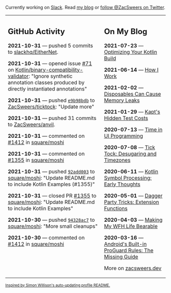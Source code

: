 Currently working on [Slack](https://slack.com/). Read [my blog](https://zacsweers.dev/) or [follow @ZacSweers on Twitter](https://twitter.com/ZacSweers).

<table><tr><td valign="top" width="60%">

## GitHub Activity
<!-- githubActivity starts -->
**2021-10-31** — pushed 5 commits to [slackhq/EitherNet](https://api.github.com/repos/slackhq/EitherNet).

**2021-10-31** — opened issue [#71](https://api.github.com/repos/Kotlin/binary-compatibility-validator/issues/71) on [Kotlin/binary-compatibility-validator](https://api.github.com/repos/Kotlin/binary-compatibility-validator): "Ignore synthetic annotation classes produced by directly instantiated annotations"

**2021-10-31** — pushed [`e9b98bdb`](https://github.com/ZacSweers/ticktock/commit/e9b98bdb45c5f4cec913fb239645dd5fb2281822) to [ZacSweers/ticktock](https://api.github.com/repos/ZacSweers/ticktock): "Update more"

**2021-10-31** — pushed 31 commits to [ZacSweers/anvil](https://api.github.com/repos/ZacSweers/anvil).

**2021-10-31** — commented on [#1412](https://github.com/square/moshi/pull/1412#issuecomment-955791474) in [square/moshi](https://api.github.com/repos/square/moshi)

**2021-10-31** — commented on [#1355](https://github.com/square/moshi/pull/1355#issuecomment-955786078) in [square/moshi](https://api.github.com/repos/square/moshi)

**2021-10-31** — pushed [`92add003`](https://github.com/square/moshi/commit/92add003fe9b1357a6866f0f2e6776bd938e1ede) to [square/moshi](https://api.github.com/repos/square/moshi): "Update README.md to include Kotlin Examples (#1355)"

**2021-10-31** — closed PR [#1355](https://api.github.com/repos/square/moshi/pulls/1355) to [square/moshi](https://api.github.com/repos/square/moshi): "Update README.md to include Kotlin Examples"

**2021-10-30** — pushed [`94328ac7`](https://github.com/square/moshi/commit/94328ac7b0a5f56e3cf4d202f02dbdd8c40f2056) to [square/moshi](https://api.github.com/repos/square/moshi): "More small cleanups"

**2021-10-30** — commented on [#1412](https://github.com/square/moshi/pull/1412#issuecomment-955612588) in [square/moshi](https://api.github.com/repos/square/moshi)
<!-- githubActivity ends -->
</td><td valign="top" width="40%">

## On My Blog
<!-- blog starts -->
**2021-07-23** — [Optimizing Your Kotlin Build](https://www.zacsweers.dev/optimizing-your-kotlin-build/)

**2021-06-14** — [How I Work](https://www.zacsweers.dev/how-i-work/)

**2021-02-02** — [Disposables Can Cause Memory Leaks](https://www.zacsweers.dev/disposables-can-cause-memory-leaks/)

**2021-01-29** — [Kapt's Hidden Test Costs](https://www.zacsweers.dev/kapts-hidden-test-costs/)

**2020-07-13** — [Time in UI Programming](https://www.zacsweers.dev/time-in-ui/)

**2020-07-08** — [Tick Tock: Desugaring and Timezones](https://www.zacsweers.dev/ticktock-desugaring-timezones/)

**2020-06-11** — [Kotlin Symbol Processing: Early Thoughts](https://www.zacsweers.dev/kotlin-symbol-processor-early-thoughts/)

**2020-05-01** — [Dagger Party Tricks: Extension Functions](https://www.zacsweers.dev/dagger-party-tricks-extension-functions/)

**2020-04-03** — [Making My WFH Life Bearable](https://www.zacsweers.dev/making-wfh-life-bearable/)

**2020-03-16** — [Android's Built-in ProGuard Rules: The Missing Guide](https://www.zacsweers.dev/android-proguard-rules/)
<!-- blog ends -->
More on [zacsweers.dev](https://zacsweers.dev/)
</td></tr></table>

<sub><a href="https://simonwillison.net/2020/Jul/10/self-updating-profile-readme/">Inspired by Simon Willison's auto-updating profile README.</a></sub>